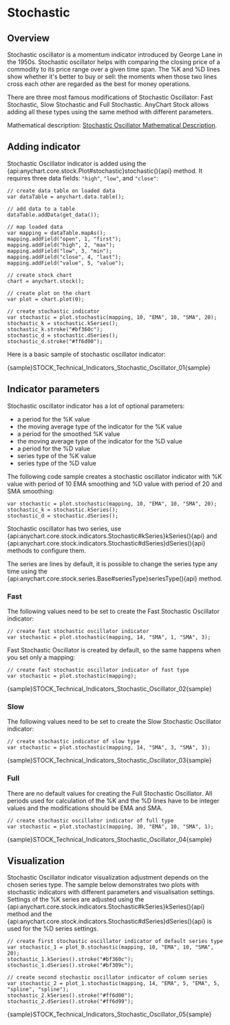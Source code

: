 # Stochastic

## Overview

Stochastic oscillator is a momentum indicator introduced by George Lane in the 1950s. Stochastic oscillator helps with comparing the closing price of a commodity to its price range over a given time span. The %K and %D lines  show whether it's better to buy or sell: the moments when those two lines cross each other are regarded as the best for money operations.

There are three most famous modifications of Stochastic Oscillator: Fast Stochastic, Slow Stochastic and Full Stochastic. AnyChart Stock allows adding all these types using the same method with different parameters.

Mathematical description: [Stochastic Oscillator Mathematical Description](Mathematical_Description#stochastic_oscillator).

## Adding indicator

Stochastic Oscillator indicator is added using the {api:anychart.core.stock.Plot#stochastic}stochastic(){api} method. It requires three data fields: `"high"`, `"low"`, and `"close"`:

```
// create data table on loaded data
var dataTable = anychart.data.table();

// add data to a table
dataTable.addData(get_data());

// map loaded data
var mapping = dataTable.mapAs();
mapping.addField("open", 1, "first");
mapping.addField("high", 2, "max");
mapping.addField("low", 3, "min");
mapping.addField("close", 4, "last");
mapping.addField("value", 5, "value");

// create stock chart
chart = anychart.stock();

// create plot on the chart
var plot = chart.plot(0);

// create stochastic indicator
var stochastic = plot.stochastic(mapping, 10, "EMA", 10, "SMA", 20);
stochastic_k = stochastic.kSeries();
stochastic_k.stroke("#bf360c");
stochastic_d = stochastic.dSeries();
stochastic_d.stroke("#ff6d00");
```

Here is a basic sample of stochastic oscillator indicator:

{sample}STOCK\_Technical\_Indicators\_Stochastic\_Oscillator\_01{sample}

## Indicator parameters

Stochastic oscillator indicator has a lot of optional parameters:  

- a period for the %K value
- the moving average type of the indicator for the %K value
- a period for the smoothed %K value
- the moving average type of the indicator for the %D value
- a period for the %D value
- series type of the %K value
- series type of the %D value

The following code sample creates a stochastic oscillator indicator with %K value with period of 10 EMA smoothing and %D value with period of 20 and SMA smoothing:

```
var stochastic = plot.stochastic(mapping, 10, "EMA", 10, "SMA", 20);
stochastic_k = stochastic.kSeries();
stochastic_d = stochastic.dSeries();
```

Stochastic oscillator has two series, use {api:anychart.core.stock.indicators.Stochastic#kSeries}kSeries(){api} and {api:anychart.core.stock.indicators.Stochastic#dSeries}dSeries(){api} methods to configure them.

The series are lines by default, it is possible to change the series type any time using the {api:anychart.core.stock.series.Base#seriesType}seriesType(){api} method.

### Fast

The following values need to be set to create the Fast Stochastic Oscillator indicator:

```
// create fast stochastic oscillator indicator 
var stochastic = plot.stochastic(mapping, 14, "SMA", 1, "SMA", 3);
```

Fast Stochastic Oscillator is created by default, so the same happens when you set only a mapping:

```
// create fast stochastic oscillator indicator of fast type
var stochastic = plot.stochastic(mapping);
```

{sample}STOCK\_Technical\_Indicators\_Stochastic\_Oscillator\_02{sample}

### Slow

The following values need to be set to create the Slow Stochastic Oscillator indicator:

```
// create stochastic indicator of slow type
var stochastic = plot.stochastic(mapping, 14, "SMA", 3, "SMA", 3);
```

{sample}STOCK\_Technical\_Indicators\_Stochastic\_Oscillator\_03{sample}

### Full

There are no default values for creating the Full Stochastic Oscillator. All periods used for calculation of the %K and the %D lines have to be integer values and the modifications should be EMA and SMA.

```
// create stochastic oscillator indicator of full type
var stochastic = plot.stochastic(mapping, 30, "EMA", 10, "SMA", 1);
```

{sample}STOCK\_Technical\_Indicators\_Stochastic\_Oscillator\_04{sample}

## Visualization

Stochastic Oscillator indicator visualization adjustment depends on the chosen series type. The sample below demonstrates two plots with stochastic indicators with different parameters and visualisation settings. Settings of the %K series are adjusted using the {api:anychart.core.stock.indicators.Stochastic#kSeries}kSeries(){api} method and the {api:anychart.core.stock.indicators.Stochastic#dSeries}dSeries(){api} is used for the %D series settings.

```
// create first stochastic oscillator indicator of default series type
var stochastic_1 = plot_0.stochastic(mapping, 10, "EMA", 10, "SMA", 20);
stochastic_1.kSeries().stroke("#bf360c");
stochastic_1.dSeries().stroke("#bf309c");

// create second stochastic oscillator indicator of column series
var stochastic_2 = plot_1.stochastic(mapping, 14, "EMA", 5, "EMA", 5, "spline", "spline");
stochastic_2.kSeries().stroke("#ff6d00");
stochastic_2.dSeries().stroke("#ff6d99");
```

{sample}STOCK\_Technical\_Indicators\_Stochastic\_Oscillator\_05{sample}